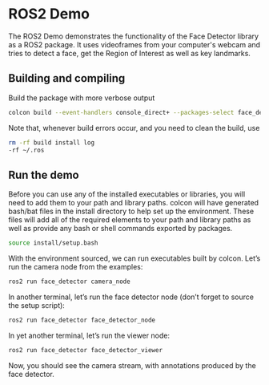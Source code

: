 # ROS2 Demo

The ROS2 Demo demonstrates the functionality of the Face Detector library as a ROS2 package. It uses videoframes from your computer's webcam and tries to detect a face, get the Region of Interest as well as key landmarks. 

## Building and compiling

Build the package with more verbose output

```bash
colcon build --event-handlers console_direct+ --packages-select face_detector
```

Note that, whenever build errors occur, and you need to clean the build, use

```bash
rm -rf build install log
-rf ~/.ros
```

## Run the demo

Before you can use any of the installed executables or libraries, you will need to add them to your path and library paths. 
colcon will have generated bash/bat files in the install directory to help set up the environment. 
These files will add all of the required elements to your path and library paths as well as provide any bash or shell commands exported by packages.

```bash
source install/setup.bash
```

With the environment sourced, we can run executables built by colcon. Let’s run the camera node from the examples:

```bash
ros2 run face_detector camera_node
```

In another terminal, let’s run the face detector node (don’t forget to source the setup script):

```bash
ros2 run face_detector face_detector_node
```

In yet another terminal, let’s run the viewer node:

```bash
ros2 run face_detector face_detector_viewer
```

Now, you should see the camera stream, with annotations produced by the face detector.

